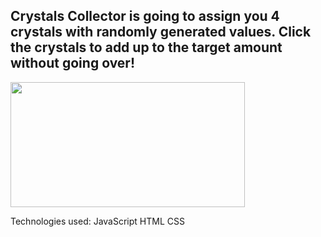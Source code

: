 <h2>Crystals Collector is going to assign you 4 crystals with randomly generated values. Click the crystals to add up to the target amount without going over!</h2>

<img src="https://media.guestofaguest.com/t_article_content/gofg-media/2018/08/1/51253/screen_shot_2018-08-07_at_5.35.18_pm.png" data-canonical-src="https://media.guestofaguest.com/t_article_content/gofg-media/2018/08/1/51253/screen_shot_2018-08-07_at_5.35.18_pm.png" width="375" height="200" />

Technologies used:
JavaScript
HTML
CSS
